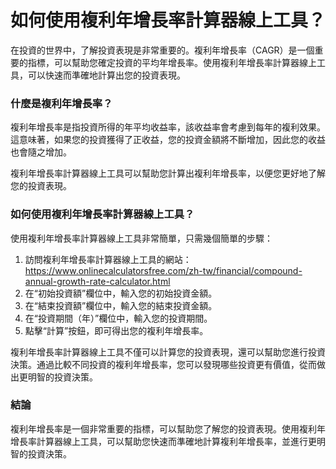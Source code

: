 如何使用複利年增長率計算器線上工具？
==================

在投資的世界中，了解投資表現是非常重要的。複利年增長率（CAGR）是一個重要的指標，可以幫助您確定投資的平均年增長率。使用複利年增長率計算器線上工具，可以快速而準確地計算出您的投資表現。

### 什麼是複利年增長率？

複利年增長率是指投資所得的年平均收益率，該收益率會考慮到每年的複利效果。這意味著，如果您的投資獲得了正收益，您的投資金額將不斷增加，因此您的收益也會隨之增加。

複利年增長率計算器線上工具可以幫助您計算出複利年增長率，以便您更好地了解您的投資表現。

### 如何使用複利年增長率計算器線上工具？

使用複利年增長率計算器線上工具非常簡單，只需幾個簡單的步驟：

1. 訪問複利年增長率計算器線上工具的網站：<https://www.onlinecalculatorsfree.com/zh-tw/financial/compound-annual-growth-rate-calculator.html>
2. 在“初始投資額”欄位中，輸入您的初始投資金額。
3. 在“結束投資額”欄位中，輸入您的結束投資金額。
4. 在“投資期間（年）”欄位中，輸入您的投資期間。
5. 點擊“計算”按鈕，即可得出您的複利年增長率。

複利年增長率計算器線上工具不僅可以計算您的投資表現，還可以幫助您進行投資決策。通過比較不同投資的複利年增長率，您可以發現哪些投資更有價值，從而做出更明智的投資決策。

### 結論

複利年增長率是一個非常重要的指標，可以幫助您了解您的投資表現。使用複利年增長率計算器線上工具，可以幫助您快速而準確地計算複利年增長率，並進行更明智的投資決策。